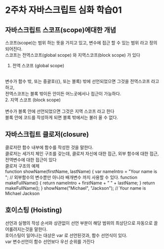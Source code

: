 # 2주차 자바스크립트 심화 학습01

## 자바스크립트 스코프(scope)에대한 개념 

스코프(scope)는 범위 하는 뜻을 가지고 있고, 변수에 접근 할 수 있는 범위 라고 정의되어진다.
<br>
스코프는 전역스코프(global scope) 와 지역스코프(block scope) 가 있다
<br>
1. 전역 스코프 (global scope)
<br>
변수가 함수 밖, 또는 중괄호({}, 또는 블록) 밖에 선언되었으면 그것을 전역스코프 라고 하고,
<br>
전역스코프는 블록 밖이든 안이든 어느곳에서나 접근이 가능하다.
<br>
2. 지역 스코프 (block scope)
<br>
<br>
변수가 블록 안에 선언되었으면 그것은 지역 스코프 라고 한다
<br>
블록 안에 코드를 작성하게 되면 블록 밖에서는 불러 올 수 없다.

## 자바스크립트 클로저(closure)
클로저란 함수 내부에 함수를 작성한 것을 말한다.
<br>
클로저는 세가지 체인 구조를 갖는데, 클로저 자신에 대한 접근, 외부 함수에 대한 접근, 전역변수에 대한 접근이 있다
<br>
클로저 구조의 예제
<br>
function showName(firstName, lastName) {
    var nameIntro = "Your name is ";
    // 외부함수의 변수뿐만 아니라 배개변수 까지 사용할 수 있다.
    function makeFullName() {
        return nameIntro + firstName + " " + lastName;
    }
    return makeFullName();
}
showName("Michael", "Jackson"); // Your name is Michael Jackson


## 호이스팅 (Hoisting)
선언과 실행의 작성 순서와 상관없이 선언 부분이 해당 범위의 최상단으로 자동으로 끌어롤려지는것을 말한다.
<br>
호이스팅이 일어나는 대상은 var 로 선언된것과, 함수 선언식이 있다.
<br>
var 변수선언이 함수 선언보다 우선 순위를 가진다 
